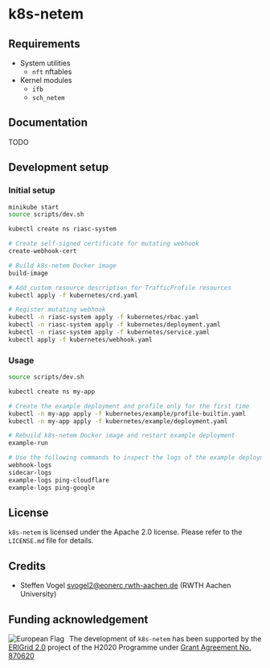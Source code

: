 # k8s-netem

## Requirements

- System utilities
  - `nft` nftables
- Kernel modules
  - `ifb`
  - `sch_netem`

## Documentation

TODO

## Development setup

### Initial setup

```bash
minikube start
source scripts/dev.sh

kubectl create ns riasc-system

# Create self-signed certificate for mutating webhook
create-webhook-cert

# Build k8s-netem Docker image
build-image

# Add custom resource description for TrafficProfile resources
kubectl apply -f kubernetes/crd.yaml

# Register mutating webhook
kubectl -n riasc-system apply -f kubernetes/rbac.yaml
kubectl -n riasc-system apply -f kubernetes/deployment.yaml
kubectl -n riasc-system apply -f kubernetes/service.yaml
kubectl apply -f kubernetes/webhook.yaml
```

### Usage

```bash
source scripts/dev.sh

kubectl create ns my-app

# Create the example deployment and profile only for the first time
kubectl -n my-app apply -f kubernetes/example/profile-builtin.yaml
kubectl -n my-app apply -f kubernetes/example/deployment.yaml

# Rebuild k8s-netem Docker image and restart example deployment
example-run

# Use the following commands to inspect the logs of the example deployment and webhook
webhook-logs
sidecar-logs
example-logs ping-cloudflare
example-logs ping-google
```

## License

`k8s-netem` is licensed under the Apache 2.0 license.
Please refer to the `LICENSE.md` file for details.

## Credits

- Steffen Vogel <svogel2@eonerc.rwth-aachen.de> (RWTH Aachen University)

## Funding acknowledgement

<img alt="European Flag" src="https://erigrid2.eu/wp-content/uploads/2020/03/europa_flag_low.jpg" align="left" style="margin-right: 10px"/> The development of `k8s-netem`  has been supported by the [ERIGrid 2.0](https://erigrid2.eu) project of the H2020 Programme under [Grant Agreement No. 870620](https://cordis.europa.eu/project/id/870620)

